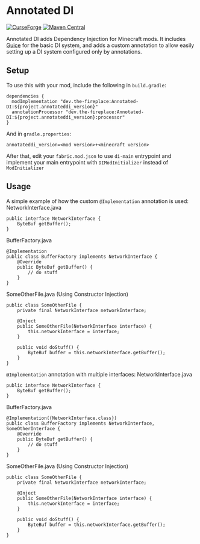# Annotated DI
[![CurseForge](http://cf.way2muchnoise.eu/short_501373_downloads.svg)](https://minecraft.curseforge.com/projects/annotated-di) [![Maven Central](https://maven-badges.herokuapp.com/maven-central/dev.the-fireplace/Annotated-DI/badge.png)](https://maven-badges.herokuapp.com/maven-central/dev.the-fireplace/Annotated-DI)

Annotated DI adds Dependency Injection for Minecraft mods. It includes [Guice](https://github.com/google/guice) for the basic DI system, and adds a custom annotation to allow easily setting up a DI system configured only by annotations.

## Setup
To use this with your mod, include the following in `build.gradle`:
```
dependencies {
  modImplementation "dev.the-fireplace:Annotated-DI:${project.annotateddi_version}"
  annotationProcessor "dev.the-fireplace:Annotated-DI:${project.annotateddi_version}:processor"
}
```
And in `gradle.properties`:
```
annotateddi_version=<mod version>+<minecraft version>
```

After that, edit your `fabric.mod.json` to use `di-main` entrypoint and implement your main entrypoint with `DIModInitializer` instead of `ModInitializer`

## Usage
A simple example of how the custom `@Implementation` annotation is used:
NetworkInterface.java
```
public interface NetworkInterface {
    ByteBuf getBuffer();
}
```
BufferFactory.java
```
@Implementation
public class BufferFactory implements NetworkInterface {
    @Override
    public ByteBuf getBuffer() {
        // do stuff
    }
}
```
SomeOtherFile.java (Using Constructor Injection)
```
public class SomeOtherFile {
    private final NetworkInterface networkInterface;
    
    @Inject
    public SomeOtherFile(NetworkInterface interface) {
        this.networkInterface = interface;
    }
    
    public void doStuff() {
        ByteBuf buffer = this.networkInterface.getBuffer();
    }
}
```

`@Implementation` annotation with multiple interfaces:
NetworkInterface.java
```
public interface NetworkInterface {
    ByteBuf getBuffer();
}
```
BufferFactory.java
```
@Implementation({NetworkInterface.class})
public class BufferFactory implements NetworkInterface, SomeOtherInterface {
    @Override
    public ByteBuf getBuffer() {
        // do stuff
    }
}
```
SomeOtherFile.java (Using Constructor Injection)
```
public class SomeOtherFile {
    private final NetworkInterface networkInterface;
    
    @Inject
    public SomeOtherFile(NetworkInterface interface) {
        this.networkInterface = interface;
    }
    
    public void doStuff() {
        ByteBuf buffer = this.networkInterface.getBuffer();
    }
}
```